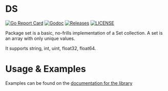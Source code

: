 # DS

[![Go Report Card](https://goreportcard.com/badge/github.com/ecnepsnai/set?style=flat-square)](https://goreportcard.com/report/github.com/ecnepsnai/set)
[![Godoc](https://img.shields.io/badge/go-documentation-blue.svg?style=flat-square)](https://pkg.go.dev/github.com/ecnepsnai/set)
[![Releases](https://img.shields.io/github/release/ecnepsnai/set/all.svg?style=flat-square)](https://github.com/ecnepsnai/set/releases)
[![LICENSE](https://img.shields.io/github/license/ecnepsnai/set.svg?style=flat-square)](https://github.com/ecnepsnai/set/blob/master/LICENSE)

Package set is a basic, no-frills implementation of a Set collection. A set is an array with only unique values.

It supports string, int, uint, float32, float64.

# Usage & Examples

Examples can be found on the [documentation for the library](https://pkg.go.dev/github.com/ecnepsnai/set)
